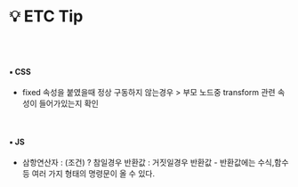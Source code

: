 # 💡 ETC Tip

<br>

<br>

#### ▪ CSS
- fixed 속성을 붙였을때 정상 구동하지 않는경우 > 부모 노드중 transform 관련 속성이 들어가있는지 확인

<br>

#### ▪ JS
- 삼항연산자 : (조건) ? 참일경우 반환값 : 거짓일경우 반환값 - 반환값에는 수식,함수 등 여러 가지 형태의 명령문이 올 수 있다.
